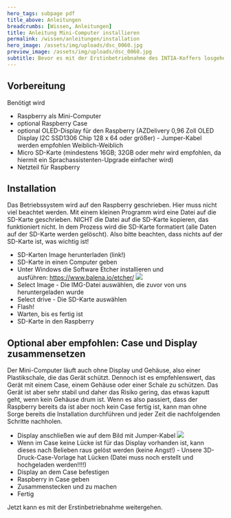 ```yaml
---
hero_tags: subpage pdf
title_above: Anleitungen
breadcrumbs: [Wissen, Anleitungen]
title: Anleitung Mini-Computer installieren
permalink: /wissen/anleitungen/installation
hero_image: /assets/img/uploads/dsc_0060.jpg
preview_image: /assets/img/uploads/dsc_0060.jpg
subtitle: Bevor es mit der Erstinbetriebnahme des INTIA-Koffers losgehen kann, muss der Mini-Computer installiert werden. Dazu findest du hier die Anleitung.
---
```


<!--StartFragment-->

## Vorbereitung 

Benötigt wird

- Raspberry als Mini-Computer
- optional Raspberry Case
- optional OLED-Display für den Raspberry (AZDelivery 0,96 Zoll OLED Display I2C SSD1306 Chip 128 x 64 oder größer) - Jumper-Kabel werden empfohlen Weiblich-Weiblich
- Micro SD-Karte (mindestens 16GB; 32GB oder mehr wird empfohlen, da hiermit ein Sprachassistenten-Upgrade einfacher wird)
- Netzteil für Raspberry

## Installation 

Das Betriebssystem wird auf den Raspberry geschrieben. Hier muss nicht viel beachtet werden. Mit einem kleinen Programm wird eine Datei auf die SD-Karte geschrieben. NICHT die Datei auf die SD-Karte kopieren, das funktioniert nicht. In dem Prozess wird die SD-Karte formatiert (alle Daten auf der SD-Karte werden gelöscht). Also bitte beachten, dass nichts auf der SD-Karte ist, was wichtig ist!

- SD-Karten Image herunterladen (link!)
- SD-Karte in einen Computer geben
- Unter Windows die Software Etcher installieren und ausführen: <https://www.balena.io/etcher/>
  ![](https://wiki.th-koeln.de/download/attachments/27691881/image2022-1-14_13-44-25.png?version=1&modificationDate=1642418237042&api=v2)
- Select Image - Die IMG-Datei auswählen, die zuvor von uns heruntergeladen wurde
- Select drive - Die SD-Karte auswählen
- Flash!
- Warten, bis es fertig ist
- SD-Karte in den Raspberry

## Optional aber empfohlen: Case und Display zusammensetzen 

Der Mini-Computer läuft auch ohne Display und Gehäuse, also einer Plastikschale, die das Gerät schützt. Dennoch ist es empfehlenswert, das Gerät mit einem Case, einem Gehäuse oder einer Schale zu schützen. Das Gerät ist aber sehr stabil und daher das Risiko gering, das etwas kaputt geht, wenn kein Gehäuse drum ist. Wenn es also passiert, dass der Raspberry bereits da ist aber noch kein Case fertig ist, kann man ohne Sorge bereits die Installation durchführen und jeder Zeit die nachfolgenden Schritte nachholen.

- Display anschließen wie auf dem Bild mit Jumper-Kabel
  ![](https://m.media-amazon.com/images/I/611iVBH-XFS._SL1500_.jpg)
- Wenn im Case keine Lücke ist für das Display vorhanden ist, kann dieses nach Belieben raus gelöst werden (keine Angst!) - Unsere 3D-Druck-Case-Vorlage hat Lücken (Datei muss noch erstellt und hochgeladen werden!!!!)
- Display an dem Case befestigen
- Raspberry in Case geben
- Zusammenstecken und zu machen
- Fertig

Jetzt kann es mit der Erstinbetriebnahme weitergehen.

<!--EndFragment-->
